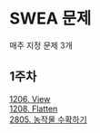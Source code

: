 # SWEA 문제
매주 지정 문제 3개

## 1주차
[1206. View](https://github.com/SSAFY-9th-Seoul-class-11/Dasom_Han/blob/main/SWEA/swea_1206.java)  
[1208. Flatten](https://github.com/SSAFY-9th-Seoul-class-11/Dasom_Han/blob/main/SWEA/swea_1208.java)  
[2805. 농작물 수확하기](https://github.com/SSAFY-9th-Seoul-class-11/Dasom_Han/blob/main/SWEA/swea_2805.java)  
